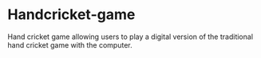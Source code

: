 # Handcricket-game
Hand cricket game allowing users to play a digital version of the traditional hand cricket game with the computer.
